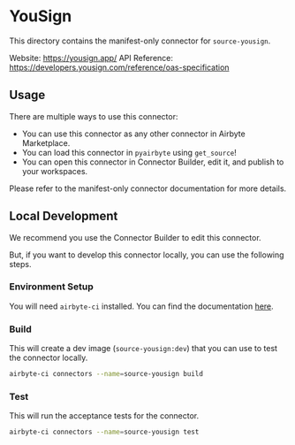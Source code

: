 # YouSign
This directory contains the manifest-only connector for `source-yousign`.

Website: https://yousign.app/
API Reference: https://developers.yousign.com/reference/oas-specification

## Usage
There are multiple ways to use this connector:
- You can use this connector as any other connector in Airbyte Marketplace.
- You can load this connector in `pyairbyte` using `get_source`!
- You can open this connector in Connector Builder, edit it, and publish to your workspaces.

Please refer to the manifest-only connector documentation for more details.

## Local Development
We recommend you use the Connector Builder to edit this connector.

But, if you want to develop this connector locally, you can use the following steps.

### Environment Setup
You will need `airbyte-ci` installed. You can find the documentation [here](airbyte-ci).

### Build
This will create a dev image (`source-yousign:dev`) that you can use to test the connector locally.
```bash
airbyte-ci connectors --name=source-yousign build
```

### Test
This will run the acceptance tests for the connector.
```bash
airbyte-ci connectors --name=source-yousign test
```

